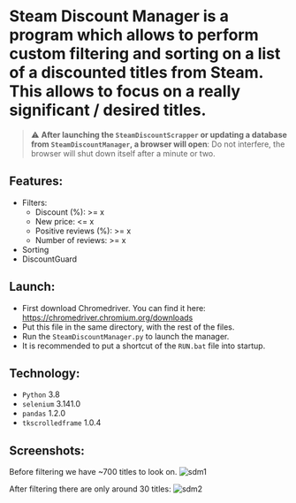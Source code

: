 # Steam Discount Manager is a program which allows to perform custom filtering and sorting on a list of a discounted titles from Steam. This allows to focus on a really  significant / desired titles.

> :warning: **After launching the ```SteamDiscountScrapper``` or updating a database from ```SteamDiscountManager```, a browser will open**: Do not interfere, the browser will shut down itself after a minute or two.

## Features:
* Filters:
  * Discount (%): >= x
  * New price: <= x
  * Positive reviews (%): >= x
  * Number of reviews: >= x
* Sorting
* DiscountGuard

## Launch:
* First download Chromedriver. You can find it here: https://chromedriver.chromium.org/downloads
* Put this file in the same directory, with the rest of the files.
* Run the ```SteamDiscountManager.py``` to launch the manager.
* It is recommended to put a shortcut of the ```RUN.bat``` file into startup.

## Technology:
* ```Python``` 3.8
* ```selenium``` 3.141.0
* ```pandas``` 1.2.0
* ```tkscrolledframe``` 1.0.4

## Screenshots:
Before filtering we have ~700 titles to look on.
![sdm1](https://user-images.githubusercontent.com/71539614/109739980-bd089a80-7bca-11eb-9287-3e8b9f61cf7c.png)

After filtering there are only around 30 titles:
![sdm2](https://user-images.githubusercontent.com/71539614/109739988-bed25e00-7bca-11eb-8879-510ca57ad6c7.png)
